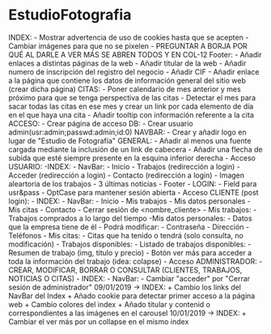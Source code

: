# EstudioFotografia
INDEX:
    - Mostrar advertencia de uso de cookies hasta que se acepten
    - Cambiar imágenes para que no se pixelen
    - PREGUNTAR A BORJA POR QUÉ AL DARLE A VER MÁS SE ABREN TODOS Y EN COL-12
    Footer:
        - Añadir enlaces a distintas páginas de la web
        - Añadir titular de la web
        - Añadir numero de inscripción del registro del negocio
        - Añadir CIF
        - Añadir enlace a la página que contiene los datos de información general del sitio web (crear dicha página)
CITAS:
    - Poner calendario de mes anterior y mes próximo para que se tenga perspectiva de las citas
    - Detectar el mes para sacar todas las citas en ese mes y crear un link por cada elemento de día en el que haya una cita
    - Añadir tooltip con información referente a la cita
ACCESO:
    - Crear página de acceso
DB:
    - Crear usuario admin(usr:admin;passwd:admin;id:0)
NAVBAR:
    - Crear y añadir logo en lugar de "Estudio de Fotografía"
GENERAL:
    - Añadir al menos una fuente cargada mediante la inclusión de un link de cabecera
    - Añadir una flecha de subida que esté siempre presente en la esquina inferior derecha
    - Acceso USUARIO:
        -INDEX:
            - NavBar:
                - Inicio
                - Trabajos (redirección a login)
                - Acceder (redirección a login)
                - Contacto (redirección a login)
            - Imagen aleartoria de los trabajos
            - 3 últimas noticias
            - Footer
        - LOGIN:
            - Field para usr&pass
            - OptCase para mantener sesión abierta
    - Acceso CLIENTE (post login):
        - INDEX:
            - NavBar:
                - Inicio
                - Mis trabajos
                - Mis datos personales
                - Mis citas
                - Contacto
                - Cerrar sesión de <nombre_cliente>
        - Mis trabajos:
            - Trabajos comprados a lo largo del tiempo
        -Mis datos personales:
            - Datos que la empresa tiene de él
            - Podrá modificar:
                - Contraseña
                - Dirección
                - Teléfonos
        - Mis citas:
            - Citas que ha tenido o tendrá (solo consulta, no modificación)
        - Trabajos disponibles:
            - Listado de trabajos disponibles:
                - Resumen de trabajo (img, titulo y precio)
                - Botón ver más para acceder a toda la información del trabajo (idea: colapse)
    - Acceso ADMINISTRADOR:
        - CREAR, MODIFICAR, BORRAR O CONSULTAR (CLIENTES, TRABAJOS, NOTICIAS O CITAS)
        - INDEX:
            - NavBar:
                - Cambiar "acceder" por "Cerrar sesión de administrador"
09/01/2019 ->
    INDEX:
        + Cambio los links del NavBar del Index
        + Añado cookie para detectar primer acceso a la página web
        + Cambio colores del index
        + Añado titular y contenid o correspondientes a las imágenes en el carousel
10/01/2019 ->
    INDEX:
        + Cambiar el ver más por un collapse en el mismo index